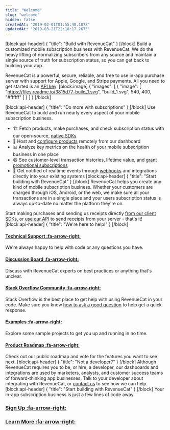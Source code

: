 ```yaml
---
title: "Welcome"
slug: "welcome"
hidden: false
createdAt: "2019-02-01T01:55:48.187Z"
updatedAt: "2019-03-21T22:18:17.267Z"
---
```

[block:api-header]
{
  "title": "Build with RevenueCat"
}
[/block]
Build a customized mobile subscription business with RevenueCat. We do the heavy lifting of normalizing subscribers from any source and maintain a single source of truth for subscription status, so you can get back to building your app.

RevenueCat is a powerful, secure, reliable, and free to use in-app purchase server with support for Apple, Google, and Stripe payments. All you need to get started is an [API key](https://app.revenuecat.com/signup). 
[block:image]
{
  "images": [
    {
      "image": [
        "https://files.readme.io/3815d77-build_1.svg",
        "build_1.svg",
        540,
        400,
        "#ffffff"
      ]
    }
  ]
}
[/block]

[block:api-header]
{
  "title": "Do more with subscriptions"
}
[/block]
Use RevenueCat to build and run nearly every aspect of your mobile subscription business.


  * 🏗 Fetch products, make purchases, and check subscription status with our open-source, [native SDKs](doc:installation) 
  * 🛒 Host and [configure products](doc:entitlements) remotely from our dashboard  
  * 📊 Analyze key metrics on the health of your mobile subscription business in one place  
  * 😄 See customer-level transaction histories, lifetime value, and [grant promotional subscriptions](doc:customers)
  * 🔀 Get notified of realtime events through [webhooks](doc:webhooks) and integrations directly into your existing systems 
[block:api-header]
{
  "title": "Start building with RevenueCat"
}
[/block]
RevenueCat helps you create any kind of mobile subscription business. Whether your customers are charged through iOS, Android, or the web, we make sure all your transactions are in a single place and your users subscription status is always up-to-date no matter the platform they're on.

Start making purchases and sending us receipts directly [from our client SDKs](doc:getting-started-1), or [use our API](https://docs.revenuecat.com/reference) to send receipts from your server - that's it!
[block:api-header]
{
  "title": "We're here to help!"
}
[/block]
#### **[Technical Support :fa-arrow-right:](https://www.revenuecat.com/support)**
We're always happy to help with code or any questions you have.

#### **[Discussion Board :fa-arrow-right:](https://docs.revenuecat.com/discuss)**
Discuss with RevenueCat experts on best practices or anything that's unclear. 

#### **[Stack Overflow Community :fa-arrow-right:](https://stackoverflow.com/questions/tagged/revenuecat)**
Stack Overflow is the best place to get help with using RevenueCat in your code. Make sure you know [how to ask a good question](http://stackoverflow.com/help/how-to-ask) to help get a quick response.

#### **[Examples :fa-arrow-right:](doc:sample-apps)**
Explore some sample projects to get you up and running in no time.

#### **[Product Roadmap :fa-arrow-right:](https://trello.com/b/RZRnWRbI/revenuecat-product-roadmap)**
Check out our public roadmap and vote for the features you want to see next.
[block:api-header]
{
  "title": "Not a developer?"
}
[/block]
Although RevenueCat requires you to be, or hire, a developer, our dashboards and integrations are used by marketers, analysts, and customer success teams of forward-thinking app businesses. Talk to your developer about integrating with RevenueCat, or [contact us](https://www.revenuecat.com/contact) to see how we can help.
[block:api-header]
{
  "title": "Start building with RevenueCat"
}
[/block]
Your in-app subscription business is just a few lines of code away.

### **[Sign Up :fa-arrow-right:](https://app.revenuecat.com/signup)**

### **[Learn More :fa-arrow-right:](doc:getting-started-1)**